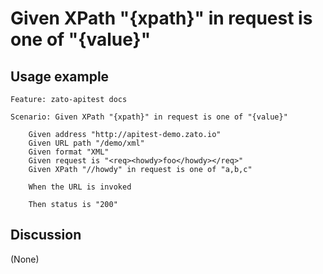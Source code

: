 
Given XPath "{xpath}" in request is one of "{value}"
=============================================================================================================

Usage example
-------------

```
Feature: zato-apitest docs

Scenario: Given XPath "{xpath}" in request is one of "{value}"

    Given address "http://apitest-demo.zato.io"
    Given URL path "/demo/xml"
    Given format "XML"
    Given request is "<req><howdy>foo</howdy></req>"
    Given XPath "//howdy" in request is one of "a,b,c"

    When the URL is invoked

    Then status is "200"
```

Discussion
----------

(None)
